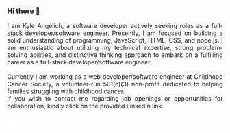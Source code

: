 ### Hi there 👋

<div align="justify">
    I am Kyle Angelich, a software developer actively seeking roles as a full-stack developer/software engineer. Presently, I am focused on building a solid understanding of programming, JavaScript, HTML, CSS, and node.js. I am enthusiastic about utilizing my technical expertise, strong problem-solving abilities, and distinctive thinking approach to embark on a fulfilling career as a full-stack developer/software engineer.
</div>

</br>

<div align="justify">
    Currently I am working as a web developer/software engineer at Childhood Cancer Society, a volunteer-run 501(c)(3) non-profit dedicated to helping families struggling with childhood cancer.
</div>

<div align="justify">
    If you wish to contact me regarding job openings or opportunities for collaboration, kindly click on the provided LinkedIn link.
    </br>
    </br><a href=https://www.linkedin.com/in/kyle-a-090008233/> <img src="/images/logos/linkedin.png" height=25></a>
</div>

<!--
**KyleA99/KyleA99** is a ✨ _special_ ✨ repository because its `README.md` (this file) appears on your GitHub profile.

Here are some ideas to get you started:

- 🔭 I’m currently working on ...
- 🌱 I’m currently learning ...
- 👯 I’m looking to collaborate on ...
- 🤔 I’m looking for help with ...
- 💬 Ask me about ...
- 📫 How to reach me: ...
- 😄 Pronouns: ...
- ⚡ Fun fact: ...
-->
